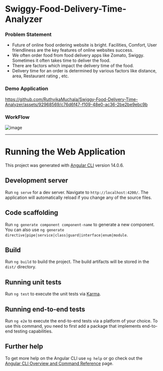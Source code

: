 # Swiggy-Food-Delivery-Time-Analyzer

### Problem Statement

- Future of online food ordering website is bright. Facilities, Comfort, User friendliness are the key features of online websites success.
- We often order food from food delivery apps like Zomato, Swiggy. Sometimes it often takes time to deliver the food.
- There are factors which impact the delivery time of the food.
- Delivery time for an order is determined by various factors like distance, area, Restaurant rating , etc.

### Demo Application
https://github.com/RuthvikaMuchala/Swiggy-Food-Delivery-Time-Analyzer/assets/92968569/c76d6f47-f109-48e0-ac36-2be2be9ebc9b


### WorkFlow
![image](https://github.com/RuthvikaMuchala/Swiggy-Food-Delivery-Time-Analyzer/assets/92968569/bdb2d79d-c611-441d-9d3c-6dac6afe6601)

<hr>

# Running the Web Application

This project was generated with [Angular CLI](https://github.com/angular/angular-cli) version 14.0.6.

## Development server

Run `ng serve` for a dev server. Navigate to `http://localhost:4200/`. The application will automatically reload if you change any of the source files.

## Code scaffolding

Run `ng generate component component-name` to generate a new component. You can also use `ng generate directive|pipe|service|class|guard|interface|enum|module`.

## Build

Run `ng build` to build the project. The build artifacts will be stored in the `dist/` directory.

## Running unit tests

Run `ng test` to execute the unit tests via [Karma](https://karma-runner.github.io).

## Running end-to-end tests

Run `ng e2e` to execute the end-to-end tests via a platform of your choice. To use this command, you need to first add a package that implements end-to-end testing capabilities.

## Further help

To get more help on the Angular CLI use `ng help` or go check out the [Angular CLI Overview and Command Reference](https://angular.io/cli) page.
